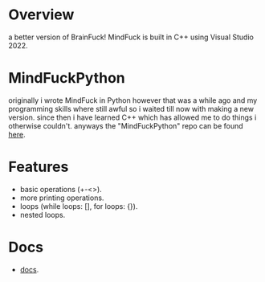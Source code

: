 # Overview
a better version of BrainFuck! MindFuck is built in C++ using Visual Studio 2022.<br>

# MindFuckPython
originally i wrote MindFuck in Python however that was a while ago and my programming skills where still awful so i waited till now with making a new version.
since then i have learned C++ which has allowed me to do things i otherwise couldn't. anyways the "MindFuckPython" repo can be found [here](https://github.com/DanishCraftYT/MindFuckPython).<br>

# Features
* basic operations (+-<>).<br>
* more printing operations.<br>
* loops (while loops: [], for loops: {}).<br>
* nested loops.<br>

# Docs

* [docs](https://github.com/DanishCraftYT/MindFuck/tree/master/docs).<br>
